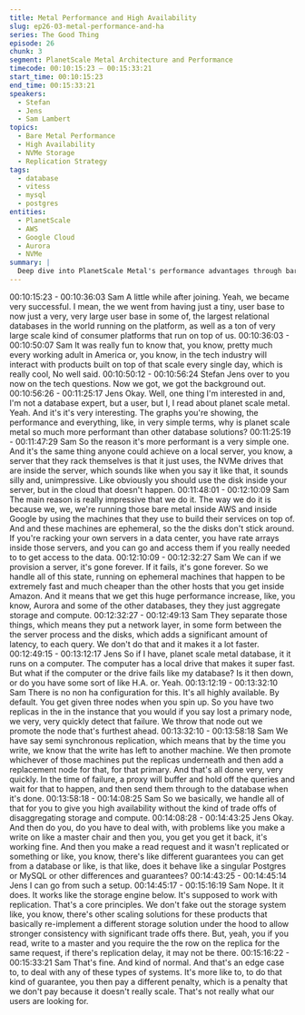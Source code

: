 ```yaml
---
title: Metal Performance and High Availability
slug: ep26-03-metal-performance-and-ha
series: The Good Thing
episode: 26
chunk: 3
segment: PlanetScale Metal Architecture and Performance
timecode: 00:10:15:23 – 00:15:33:21
start_time: 00:10:15:23
end_time: 00:15:33:21
speakers:
  - Stefan
  - Jens
  - Sam Lambert
topics:
  - Bare Metal Performance
  - High Availability
  - NVMe Storage
  - Replication Strategy
tags:
  - database
  - vitess
  - mysql
  - postgres
entities:
  - PlanetScale
  - AWS
  - Google Cloud
  - Aurora
  - NVMe
summary: |
  Deep dive into PlanetScale Metal's performance advantages through bare metal infrastructure, local NVMe storage, and their approach to high availability without the latency penalties of disaggregated storage and compute architectures.
---
```


00:10:15:23 - 00:10:36:03
Sam
A little while after joining. Yeah, we became very successful. I mean, the we went from having
just a tiny, user base to now just a very, very large user base in some of, the largest relational
databases in the world running on the platform, as well as a ton of very large scale kind of
consumer platforms that run on top of us.
00:10:36:03 - 00:10:50:07
Sam
It was really fun to know that, you know, pretty much every working adult in America or, you
know, in the tech industry will interact with products built on top of that scale every single day,
which is really cool, No well said.
00:10:50:12 - 00:10:56:24
Stefan
Jens over to you now on the tech questions. Now we got, we got the background out.
00:10:56:26 - 00:11:25:17
Jens
Okay. Well, one thing I'm interested in and, I'm not a database expert, but a user, but I, I read
about planet scale metal. Yeah. And it's it's very interesting. The graphs you're showing, the
performance and everything, like, in very simple terms, why is planet scale metal so much more
performant than other database solutions?
00:11:25:19 - 00:11:47:29
Sam
So the reason it's more performant is a very simple one. And it's the same thing anyone could
achieve on a local server, you know, a server that they rack themselves is that it just uses, the
NVMe drives that are inside the server, which sounds like when you say it like that, it sounds
silly and, unimpressive. Like obviously you should use the disk inside your server, but in the
cloud that doesn't happen.
00:11:48:01 - 00:12:10:09
Sam
The main reason is really impressive that we do it. The way we do it is because we, we, we're
running those bare metal inside AWS and inside Google by using the machines that they use to
build their services on top of. And and these machines are ephemeral, so the the disks don't
stick around. If you're racking your own servers in a data center, you have rate arrays inside
those servers, and you can go and access them if you really needed to to get access to the
data.
00:12:10:09 - 00:12:32:27
Sam
We can if we provision a server, it's gone forever. If it fails, it's gone forever. So we handle all of
this state, running on ephemeral machines that happen to be extremely fast and much cheaper
than the other hosts that you get inside Amazon. And it means that we get this huge
performance increase, like, you know, Aurora and some of the other databases, they they just
aggregate storage and compute.
00:12:32:27 - 00:12:49:13
Sam
They separate those things, which means they put a network layer, in some form between the
the server process and the disks, which adds a significant amount of latency, to each query. We
don't do that and it makes it a lot faster.
00:12:49:15 - 00:13:12:17
Jens
So if I have, planet scale metal database, it it runs on a computer. The computer has a local
drive that makes it super fast. But what if the computer or the drive fails like my database? Is it
then down, or do you have some sort of like H.A. or. Yeah.
00:13:12:19 - 00:13:32:10
Sam
There is no non ha configuration for this. It's all highly available. By default. You get given three
nodes when you spin up. So you have two replicas in the in the instance that you would if you
say lost a primary node, we very, very quickly detect that failure. We throw that node out we
promote the node that's furthest ahead.
00:13:32:10 - 00:13:58:18
Sam
We have say semi synchronous replication, which means that by the time you write, we know
that the write has left to another machine. We then promote whichever of those machines put
the replicas underneath and then add a replacement node for that, for that primary. And that's all
done very, very quickly. In the time of failure, a proxy will buffer and hold off the queries and wait
for that to happen, and then send them through to the database when it's done.
00:13:58:18 - 00:14:08:25
Sam
So we basically, we handle all of that for you to give you high availability without the kind of
trade offs of disaggregating storage and compute.
00:14:08:28 - 00:14:43:25
Jens
Okay. And then do you, do you have to deal with, with problems like you make a write on like a
master chair and then you, you get you get it back, it's working fine. And then you make a read
request and it wasn't replicated or something or like, you know, there's like different guarantees
you can get from a database or like, is that like, does it behave like a singular Postgres or
MySQL or other differences and guarantees?
00:14:43:25 - 00:14:45:14
Jens
I can go from such a setup.
00:14:45:17 - 00:15:16:19
Sam
Nope. It it does. It works like the storage engine below. It's supposed to work with replication.
That's a core principles. We don't fake out the storage system like, you know, there's other
scaling solutions for these products that basically re-implement a different storage solution
under the hood to allow stronger consistency with significant trade offs there. But, yeah, you if
you read, write to a master and you require the the row on the replica for the same request, if
there's replication delay, it may not be there.
00:15:16:22 - 00:15:33:21
Sam
That's fine. And kind of normal. And that's an edge case to, to deal with any of these types of
systems. It's more like to, to do that kind of guarantee, you then pay a different penalty, which is
a penalty that we don't pay because it doesn't really scale. That's not really what our users are
looking for.
